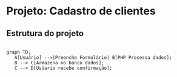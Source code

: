 # Projeto: Cadastro de clientes

## Estrutura do projeto
```mermaid 

graph TD;
   A[Usuário] -->|Preenche Formulário| B[PHP Processa dados];
   B --> C[Armazena no banco dados];
   C --> D[Usúario recebe confirmação];


```


